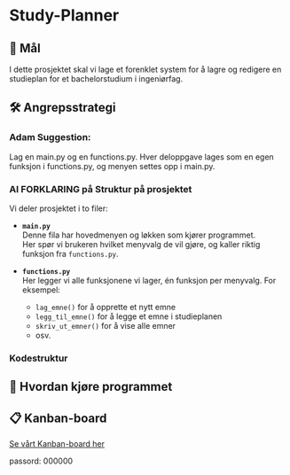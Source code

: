 # Study-Planner

## 🎯 Mål
I dette prosjektet skal vi lage et forenklet system for å lagre og redigere en studieplan for et bachelorstudium i ingeniørfag.  


## 🛠️ Angrepsstrategi
### Adam Suggestion:
Lag en main.py og en functions.py. Hver deloppgave lages som en egen funksjon i functions.py, og menyen settes opp i main.py.

### AI FORKLARING på Struktur på prosjektet

Vi deler prosjektet i to filer:

- **`main.py`**  
  Denne fila har hovedmenyen og løkken som kjører programmet.  
  Her spør vi brukeren hvilket menyvalg de vil gjøre, og kaller riktig funksjon fra `functions.py`.

- **`functions.py`**  
  Her legger vi alle funksjonene vi lager, én funksjon per menyvalg. For eksempel:  
  - `lag_emne()` for å opprette et nytt emne  
  - `legg_til_emne()` for å legge et emne i studieplanen  
  - `skriv_ut_emner()` for å vise alle emner  
  - osv.
### Kodestruktur

## 🚀 Hvordan kjøre programmet


## 📋 Kanban-board
[Se vårt Kanban-board her](https://www.kanbanthing.com/board?id=b42defa2-1fee-49e6-bd43-6acfa71aeeba)

passord: 000000


